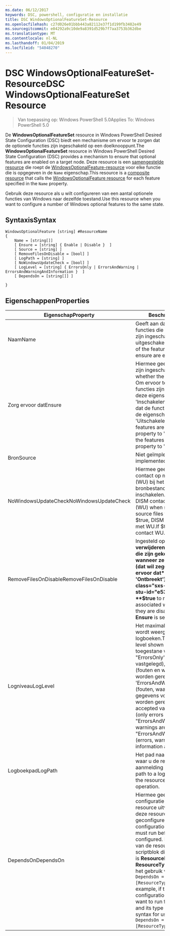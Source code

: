 ```yaml
---
ms.date: 06/12/2017
keywords: DSC, powershell, configuratie en installatie
title: DSC WindowsOptionalFeatureSet-Resource
ms.openlocfilehash: c27d026e01bbb443a82112e37f1d199fb3482e49
ms.sourcegitcommit: e04292a9c10de9a8391d529b7f7aa3753b362dbe
ms.translationtype: MT
ms.contentlocale: nl-NL
ms.lasthandoff: 01/04/2019
ms.locfileid: "54048270"
---
```

# <a name="dsc-windowsoptionalfeatureset-resource"></a><span data-ttu-id="e53b0-103">DSC WindowsOptionalFeatureSet-Resource</span><span class="sxs-lookup"><span data-stu-id="e53b0-103">DSC WindowsOptionalFeatureSet Resource</span></span>

> <span data-ttu-id="e53b0-104">Van toepassing op: Windows PowerShell 5.0</span><span class="sxs-lookup"><span data-stu-id="e53b0-104">Applies To: Windows PowerShell 5.0</span></span>

<span data-ttu-id="e53b0-105">De **WindowsOptionalFeatureSet** resource in Windows PowerShell Desired State Configuration (DSC) biedt een mechanisme om ervoor te zorgen dat de optionele functies zijn ingeschakeld op een doelknooppunt.</span><span class="sxs-lookup"><span data-stu-id="e53b0-105">The **WindowsOptionalFeatureSet** resource in Windows PowerShell Desired State Configuration (DSC) provides a mechanism to ensure that optional features are enabled on a target node.</span></span>
<span data-ttu-id="e53b0-106">Deze resource is een [samengestelde resource](../../../resources/authoringResourceComposite.md) die roept de [WindowsOptionalFeature-resource](windowsOptionalFeatureResource.md) voor elke functie die is opgegeven in de `Name` eigenschap.</span><span class="sxs-lookup"><span data-stu-id="e53b0-106">This resource is a [composite resource](../../../resources/authoringResourceComposite.md) that calls the [WindowsOptionalFeature resource](windowsOptionalFeatureResource.md) for each feature specified in the `Name` property.</span></span>

<span data-ttu-id="e53b0-107">Gebruik deze resource als u wilt configureren van een aantal optionele functies van Windows naar dezelfde toestand.</span><span class="sxs-lookup"><span data-stu-id="e53b0-107">Use this resource when you want to configure a number of Windows optional features to the same state.</span></span>

## <a name="syntax"></a><span data-ttu-id="e53b0-108">Syntaxis</span><span class="sxs-lookup"><span data-stu-id="e53b0-108">Syntax</span></span>

```
WindowsOptionalFeature [string] #ResourceName
{
    Name = [string[]]
    [ Ensure = [string] { Enable | Disable }  ]
    [ Source = [string] ]
    [ RemoveFilesOnDisable = [bool] ]
    [ LogPath = [string] ]
    [ NoWindowsUpdateCheck = [bool] ]
    [ LogLevel = [string] { ErrorsOnly | ErrorsAndWarning | ErrorsAndWarningAndInformation }  ]
    [ DependsOn = [string[]] ]

}
```

## <a name="properties"></a><span data-ttu-id="e53b0-109">Eigenschappen</span><span class="sxs-lookup"><span data-stu-id="e53b0-109">Properties</span></span>

|  <span data-ttu-id="e53b0-110">Eigenschap</span><span class="sxs-lookup"><span data-stu-id="e53b0-110">Property</span></span>  |  <span data-ttu-id="e53b0-111">Beschrijving</span><span class="sxs-lookup"><span data-stu-id="e53b0-111">Description</span></span>   |
|---|---|
| <span data-ttu-id="e53b0-112">Naam</span><span class="sxs-lookup"><span data-stu-id="e53b0-112">Name</span></span>| <span data-ttu-id="e53b0-113">Geeft aan dat de naam van de functies die u wilt ervoor zorgen zijn ingeschakeld of uitgeschakeld.</span><span class="sxs-lookup"><span data-stu-id="e53b0-113">Indicates the name of the features that you want to ensure are enabled or disabled.</span></span>|
| <span data-ttu-id="e53b0-114">Zorg ervoor dat</span><span class="sxs-lookup"><span data-stu-id="e53b0-114">Ensure</span></span>| <span data-ttu-id="e53b0-115">Hiermee geeft u op of de functies zijn ingeschakeld.</span><span class="sxs-lookup"><span data-stu-id="e53b0-115">Specifies whether the features are enabled.</span></span> <span data-ttu-id="e53b0-116">Om ervoor te zorgen dat de functies zijn ingeschakeld en stel deze eigenschap in op 'Inschakelen' om ervoor te zorgen dat de functies zijn uitgeschakeld, de eigenschap instellen op 'Uitschakelen'.</span><span class="sxs-lookup"><span data-stu-id="e53b0-116">To ensure that the features are enabled, set this property to "Enable" To ensure that the features are disabled, set the property to "Disable".</span></span>|
| <span data-ttu-id="e53b0-117">Bron</span><span class="sxs-lookup"><span data-stu-id="e53b0-117">Source</span></span>| <span data-ttu-id="e53b0-118">Niet geïmplementeerd.</span><span class="sxs-lookup"><span data-stu-id="e53b0-118">Not implemented.</span></span>|
| <span data-ttu-id="e53b0-119">NoWindowsUpdateCheck</span><span class="sxs-lookup"><span data-stu-id="e53b0-119">NoWindowsUpdateCheck</span></span>| <span data-ttu-id="e53b0-120">Hiermee geeft u op of DISM neemt contact op met Windows Update (WU) bij het zoeken naar de bronbestanden voor de functies inschakelen.</span><span class="sxs-lookup"><span data-stu-id="e53b0-120">Specifies whether DISM contacts Windows Update (WU) when searching for the source files to enable features.</span></span> <span data-ttu-id="e53b0-121">Als $true, DISM geen contact opnemen met WU.</span><span class="sxs-lookup"><span data-stu-id="e53b0-121">If $true, DISM does not contact WU.</span></span>|
| <span data-ttu-id="e53b0-122">RemoveFilesOnDisable</span><span class="sxs-lookup"><span data-stu-id="e53b0-122">RemoveFilesOnDisable</span></span>| <span data-ttu-id="e53b0-123">Ingesteld op **$true** te verwijderen van alle bestanden die zijn gekoppeld aan de functies wanneer ze worden uitgeschakeld (dat wil zeggen, wanneer **Zorg ervoor dat** is ingesteld op 'Ontbreekt').</span><span class="sxs-lookup"><span data-stu-id="e53b0-123">Set to **$true** to remove all files associated with the features when they are disabled (that is, when **Ensure** is set to "Absent").</span></span>|
| <span data-ttu-id="e53b0-124">Logniveau</span><span class="sxs-lookup"><span data-stu-id="e53b0-124">LogLevel</span></span>| <span data-ttu-id="e53b0-125">Het maximale uitvoerniveau op dat wordt weergegeven in de logboeken.</span><span class="sxs-lookup"><span data-stu-id="e53b0-125">The maximum output level shown in the logs.</span></span> <span data-ttu-id="e53b0-126">De toegestane waarden zijn: "ErrorsOnly' (alleen fouten worden vastgelegd), 'ErrorsAndWarning' (fouten en waarschuwingen worden geregistreerd), en 'ErrorsAndWarningAndInformation' (fouten, waarschuwingen en gegevens voor foutopsporing worden geregistreerd).</span><span class="sxs-lookup"><span data-stu-id="e53b0-126">The accepted values are: "ErrorsOnly" (only errors are logged), "ErrorsAndWarning" (errors and warnings are logged), and "ErrorsAndWarningAndInformation" (errors, warnings, and debug information are logged).</span></span>|
| <span data-ttu-id="e53b0-127">Logboekpad</span><span class="sxs-lookup"><span data-stu-id="e53b0-127">LogPath</span></span>| <span data-ttu-id="e53b0-128">Het pad naar een logboekbestand waar u de resourceprovider voor aanmelding van de bewerking.</span><span class="sxs-lookup"><span data-stu-id="e53b0-128">The path to a log file where you want the resource provider to log the operation.</span></span>|
| <span data-ttu-id="e53b0-129">DependsOn</span><span class="sxs-lookup"><span data-stu-id="e53b0-129">DependsOn</span></span>| <span data-ttu-id="e53b0-130">Hiermee geeft u op dat de configuratie van een andere resource uitvoeren moet voordat deze resource is geconfigureerd.</span><span class="sxs-lookup"><span data-stu-id="e53b0-130">Specifies that the configuration of another resource must run before this resource is configured.</span></span> <span data-ttu-id="e53b0-131">Bijvoorbeeld, als de ID van de resourceconfiguratie scriptblok die u wilt uitvoeren eerst is __ResourceName__ en het type __ResourceType__, de syntaxis voor het gebruik van deze eigenschap is `DependsOn = "[ResourceType]ResourceName"`.</span><span class="sxs-lookup"><span data-stu-id="e53b0-131">For example, if the ID of the resource configuration script block that you want to run first is __ResourceName__ and its type is __ResourceType__, the syntax for using this property is `DependsOn = "[ResourceType]ResourceName"`.</span></span>|
